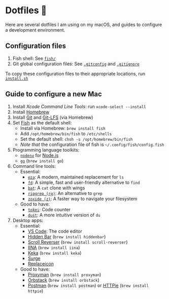 # Dotfiles 🌚

Here are several dotfiles I am using on my macOS, and guides to configure a development environment.

## Configuration files

1. Fish shell: See [`fish/`](./fish/)
2. Git global configuration files: See [`.gitconfig`](./.gitconfig) and [`.gitignore`](./.gitignore)

To copy these configuration files to their appropriate locations, run [`install.sh`](./install.sh)

## Guide to configure a new Mac

1. Install _Xcode Command Line Tools_: run `xcode-select --install`
2. Install [Homebrew](https://brew.sh)
3. Install [Git](https://git-scm.com) and [Git-LFS](https://git-lfs.github.com) (via Homebrew)
4. Set [Fish](https://fishshell.com) as the default shell:
   - Install via Homebrew: `brew install fish`
   - Add `/opt/homebrew/bin/fish` to `/etc/shells`
   - Set the default shell: `chsh -s /opt/homebrew/bin/fish`
   - _Note that_ the configuration file of fish is `~/.config/fish/config.fish`
5. Programming language toolkits:
   - [`nodenv`](https://github.com/nodenv/nodenv) for [Node.js](https://nodejs.org)
   - [`go`](https://go.dev) (`brew install go`)
   <!--
   - [`rustup`](https://rustup.rs/) for Rust
   - [`pyenv`](https://github.com/pyenv/pyenv) for Python
   - [`rbenv`](https://github.com/rbenv/rbenv) for Ruby
   -->
6. Command line tools:
   - Essential:
      - [`eza`](https://github.com/eza-community/eza): A modern, maintained replacement for `ls`
      - [`fd`](https://github.com/sharkdp/fd): A simple, fast and user-friendly alternative to `find`
      - [`bat`](https://github.com/sharkdp/bat): A `cat` clone with wings
      - [`ripgrep (rg)`](https://github.com/BurntSushi/ripgrep): An alternative to `grep`
      - [`zoxide (z)`](https://github.com/ajeetdsouza/zoxide): A faster way to navigate your filesystem
   - Good to have:
      - [`tokei`](https://github.com/XAMPPRocky/tokei): Code counter
      - [`dust`](https://github.com/bootandy/dust): A more intuitive version of `du`
7. Desktop apps:
   - Essential:
      - [VS Code](https://code.visualstudio.com): The code editor
      - [Hidden Bar](https://github.com/dwarvesf/hidden) (`brew install hiddenbar`)
      - [Scroll Reverser](https://pilotmoon.com/scrollreverser/) (`brew install scroll-reverser`)
      - [IINA](https://iina.io/) (`brew install iina`)
      - [Keka](https://keka.io/) (`brew install keka`)
      - [Surge](https://nssurge.com/)
      - [Replaceicon](https://replacicon.app/)
   - Good to have:
      - [Proxyman](https://proxyman.io/) (`brew install proxyman`)
      - [Orbstack](https://orbstack.dev/) (`brew install orbstack`)
      - [Postman](https://postman.com/) (`brew install postman`) or [HTTPie](https://httpie.io/) (`brew install httpie`)
    
